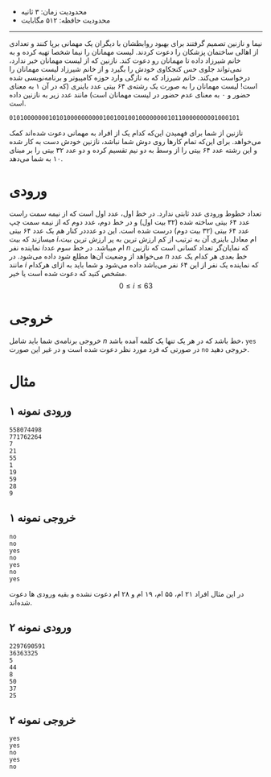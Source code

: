+ محدودیت زمان: ۳ ثانیه
+ محدودیت حافظه: ۵۱۲ مگابایت

----------
نیما و نازنین تصمیم گرفتند برای بهبود روابطشان با دیگران یک مهمانی برپا کنند و تعدادی از اهالی ساختمان پزشکان را دعوت کردند. لیست مهمانان را نیما شخصا تهیه کرده و به خانم شیرزاد داده تا مهمانان رو دعوت کند.
نازنین که از لیست مهمانان خبر ندارد، نمی‌تواند جلوی حس کنجکاوی خودش را بگیرد و از خانم شیرزاد لیست مهمانان را درخواست می‌کند. خانم شیرزاد که به تازگی وارد حوزه کامپیوتر و برنامه‌نویسی شده است! لیست مهمانان را به صورت یک رشته‌ی ۶۴ بیتی عدد باینری (که در آن ۱ به معنای حضور و ۰ به معنای عدم حضور در لیست مهمانان است) مانند عدد زیر به نازنین داده است.

```
0101000000010101000000000010010010010000000010110000000001000101
```

نازنین از شما برای فهمیدن این‌که کدام یک از افراد به مهمانی دعوت شده‌اند کمک می‌خواهد. برای این‌که تمام کارها روی دوش شما نباشد، نازنین خودش دست به کار شده و این رشته عدد ۶۴ بیتی را از وسط به دو نیم تقسیم کرده و دو عدد ۳۲ بیتی را بر مبنای ۱۰ به شما می‌دهد.

# ورودی
تعداد خطوط ورودی عدد ثابتی ندارد. در خط اول، عدد اول است که از نیمه سمت راست عدد ۶۴ بیتی ساخته شده (۳۲ بیت اول) و در خط دوم، عدد دوم که از نیمه سمت چپ عدد ۶۴ بیتی (۳۲ بیت دوم) درست شده است. این دو عدددر کنار هم یک عدد ۶۴ بیتی میسازند که بیت $i$ام معادل باینری آن به ترتیب از کم ارزش ترین به پر ارزش ترین بیت، نماینده نفر $i$ام میباشد. در خط سوم عدد $n$ که نمایان‌گر تعداد کسانی است که نازنین می‌خواهد از وضعیت آن‌ها مطلع شود داده می‌شود. در $n$ خط بعدی هر کدام یک عدد مانند $i$ که نماینده یک نفر از این ۶۴ نفر می‌باشد داده می‌شود و شما باید به ازای هرکدام مشخص کنید که دعوت شده است یا خیر.
$$0 \le i \le63$$

# خروجی
خروجی برنامه‌ی شما باید شامل $n$ خط باشد که در هر یک تنها یک کلمه آمده باشد، ```yes``` در صورتی که فرد مورد نظر دعوت شده است و در غیر این صورت ```no```  خروجی دهید.

# مثال
## ورودی نمونه ۱
```
558074498
771762264
7
21
55
1
19
59
28
9
```

## خروجی نمونه ۱
```
no
no
yes
no
yes
no
yes
```

در این مثال افراد ۲۱ ام، ۵۵ ام، ۱۹ ام و ۲۸ ام دعوت نشده و بقیه ورودی ها دعوت شده‌اند.

## ورودی نمونه ۲
```
2297690591
36363325
5
44
8
50
37
25
```

## خروجی نمونه ۲
```
yes
yes
no
yes
no
```